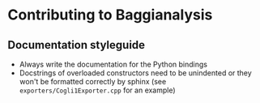 # Contributing to Baggianalysis

## Documentation styleguide

* Always write the documentation for the Python bindings
* Docstrings of overloaded constructors need to be unindented or they won't be formatted correctly by sphinx (see `exporters/Cogli1Exporter.cpp` for an example)
